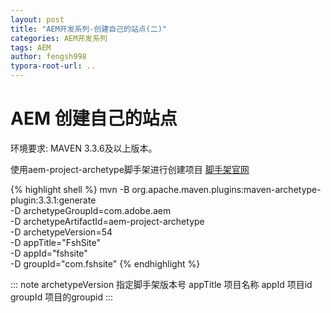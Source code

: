 ```yaml
---
layout: post
title: "AEM开发系列-创建自己的站点(二)"
categories: AEM开发系列
tags: AEM
author: fengsh998
typora-root-url: ..
---
```


# AEM 创建自己的站点

环境要求: MAVEN 3.3.6及以上版本。

使用aem-project-archetype脚手架进行创建项目
[脚手架官网](https://github.com/adobe/aem-project-archetype)

{% highlight shell %}
mvn -B org.apache.maven.plugins:maven-archetype-plugin:3.3.1:generate \
 -D archetypeGroupId=com.adobe.aem \
 -D archetypeArtifactId=aem-project-archetype \
 -D archetypeVersion=54\
 -D appTitle="FshSite" \
 -D appId="fshsite" \
 -D groupId="com.fshsite"
{% endhighlight %}

::: note
archetypeVersion 指定脚手架版本号
appTitle 项目名称
appId 项目id
groupId 项目的groupid
:::
